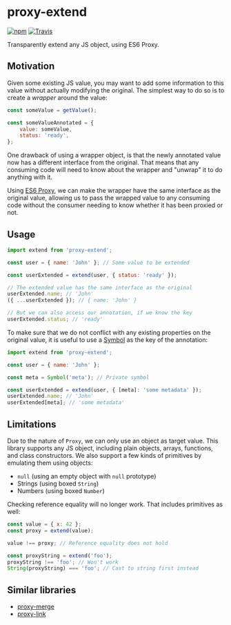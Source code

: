 
# proxy-extend

[![npm](https://img.shields.io/npm/v/proxy-extend.svg)](https://www.npmjs.com/package/proxy-extend)
[![Travis](https://img.shields.io/travis/mkrause/proxy-extend.svg)](https://travis-ci.org/mkrause/proxy-extend)

Transparently extend any JS object, using ES6 Proxy.


## Motivation

Given some existing JS value, you may want to add some information to this value without actually modifying the original. The simplest way to do so is to create a *wrapper* around the value:

```js
const someValue = getValue();

const someValueAnnotated = {
    value: someValue,
    status: 'ready',
};
```

One drawback of using a wrapper object, is that the newly annotated value now has a different interface from the original. That means that any consuming code will need to know about the wrapper and "unwrap" it to do anything with it.

Using [ES6 Proxy](https://developer.mozilla.org/en-US/docs/Web/JavaScript/Reference/Global_Objects/Proxy), we can make the wrapper have the same interface as the original value, allowing us to pass the wrapped value to any consuming code without the consumer needing to know whether it has been proxied or not.


## Usage

```js
import extend from 'proxy-extend';

const user = { name: 'John' }; // Some value to be extended

const userExtended = extend(user, { status: 'ready' });

// The extended value has the same interface as the original
userExtended.name; // 'John'
({ ...userExtended }); // { name: 'John' }

// But we can also access our annotation, if we know the key
userExtended.status; // 'ready'
````

To make sure that we do not conflict with any existing properties on the original value, it is useful to use a [Symbol](https://developer.mozilla.org/en-US/docs/Web/JavaScript/Reference/Global_Objects/Symbol) as the key of the annotation:

```js
import extend from 'proxy-extend';

const user = { name: 'John' };

const meta = Symbol('meta'); // Private symbol

const userExtended = extend(user, { [meta]: 'some metadata' });
userExtended.name; // 'John'
userExtended[meta]; // 'some metadata'
````


## Limitations

Due to the nature of `Proxy`, we can only use an object as target value. This library supports any JS object, including plain objects, arrays, functions, and class constructors. We also support a few kinds of primitives by emulating them using objects:

* `null` (using an empty object with `null` prototype)
* Strings (using boxed `String`)
* Numbers (using boxed `Number`)

Checking reference equality will no longer work. That includes primitives as well:

```js
const value = { x: 42 };
const proxy = extend(value);

value !== proxy; // Reference equality does not hold

const proxyString = extend('foo');
proxyString !== 'foo'; // Won't work
String(proxyString) === 'foo'; // Cast to string first instead
```


## Similar libraries

- [proxy-merge](https://www.npmjs.com/package/proxy-merge)
- [proxy-link](https://www.npmjs.com/package/proxy-link)
